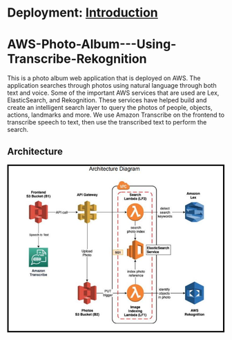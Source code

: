 # Deployment: <a href="doc:introduction" target="https://smart-photo-album-ac9137.s3.amazonaws.com/index.html">Introduction</a>

# AWS-Photo-Album---Using-Transcribe-Rekognition
This is a photo album web application that is deployed on AWS. The application searches through photos using natural language through both text and voice. Some of the important AWS services that are used are Lex, ElasticSearch, and Rekognition. These services have helped build and create an intelligent search layer to query the photos of people, objects, actions, landmarks and more. We use Amazon Transcribe on the frontend to transcribe speech to text, then use the transcribed text to perform the search.

## Architecture
![alt text](./Architecture/Capture.jpg)

